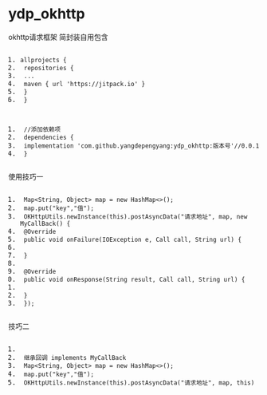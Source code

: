 <!DOCTYPE html> <html lang="zh"> <head> <meta charset="utf-8"/> <title>请前往mainActivity中查看调用方式：现在提供三种样式的请求都是功能未全部完善，缺少图片，下载，以及自定义来拦截，数据标头参数，等等</title><title>支持用户大家上传维护有问题可以直接提出问题在上诉我会不定期查看！上传代码审核通过后会更新，原则保持每个模块都是独立</title> <link rel="shortcut icon" href="https://www.mdeditor.com/images/logos/favicon.ico" type="image/x-icon"/> </head> <body><h1 id="h1-ydp_okhttp"><a name="ydp_okhttp" class="reference-link"></a><span class="header-link octicon octicon-link"></span>ydp_okhttp</h1><p>okhttp请求框架 简封装自用包含 </p> <pre class="prettyprint linenums prettyprinted" style=""><ol class="linenums"><li class="L0"><code class="lang-java"><span class="pln">allprojects </span><span class="pun">{</span></code></li><li class="L1"><code class="lang-java"><span class="pln"> repositories </span><span class="pun">{</span></code></li><li class="L2"><code class="lang-java"><span class="pln"> </span><span class="pun">...</span></code></li><li class="L3"><code class="lang-java"><span class="pln"> maven </span><span class="pun">{</span><span class="pln"> url </span><span class="str">'https://jitpack.io'</span><span class="pln"> </span><span class="pun">}</span></code></li><li class="L4"><code class="lang-java"><span class="pln"> </span><span class="pun">}</span></code></li><li class="L5"><code class="lang-java"><span class="pln"> </span><span class="pun">}</span></code></li></ol></pre> <pre class="prettyprint linenums prettyprinted" style=""><ol class="linenums"><li class="L0"><code class="lang-java"><span class="pln"> </span><span class="com">//添加依赖项</span></code></li><li class="L1"><code class="lang-java"><span class="pln"> dependencies </span><span class="pun">{</span></code></li><li class="L2"><code class="lang-java"><span class="pln"> implementation </span><span class="str">'com.github.yangdepengyang:ydp_okhttp:版本号'</span><span class="com">//0.0.1</span></code></li><li class="L3"><code class="lang-java"><span class="pln"> </span><span class="pun">}</span></code></li></ol></pre> <p> 使用技巧一</p> <pre class="prettyprint linenums prettyprinted" style=""><ol class="linenums"><li class="L0"><code class="lang-java"><span class="pln"> </span><span class="typ">Map</span><span class="pun">&lt;</span><span class="typ">String</span><span class="pun">,</span><span class="pln"> </span><span class="typ">Object</span><span class="pun">&gt;</span><span class="pln"> map </span><span class="pun">=</span><span class="pln"> </span><span class="kwd">new</span><span class="pln"> </span><span class="typ">HashMap</span><span class="pun">&lt;&gt;();</span></code></li><li class="L1"><code class="lang-java"><span class="pln"> map</span><span class="pun">.</span><span class="pln">put</span><span class="pun">(</span><span class="str">"key"</span><span class="pun">,</span><span class="str">"值"</span><span class="pun">);</span></code></li><li class="L2"><code class="lang-java"><span class="pln"> </span><span class="typ">OKHttpUtils</span><span class="pun">.</span><span class="pln">newInstance</span><span class="pun">(</span><span class="kwd">this</span><span class="pun">).</span><span class="pln">postAsyncData</span><span class="pun">(</span><span class="str">"请求地址"</span><span class="pun">,</span><span class="pln"> map</span><span class="pun">,</span><span class="pln"> </span><span class="kwd">new</span><span class="pln"> </span><span class="typ">MyCallBack</span><span class="pun">()</span><span class="pln"> </span><span class="pun">{</span></code></li><li class="L3"><code class="lang-java"><span class="pln"> </span><span class="lit">@Override</span></code></li><li class="L4"><code class="lang-java"><span class="pln"> </span><span class="kwd">public</span><span class="pln"> </span><span class="kwd">void</span><span class="pln"> onFailure</span><span class="pun">(</span><span class="typ">IOException</span><span class="pln"> e</span><span class="pun">,</span><span class="pln"> </span><span class="typ">Call</span><span class="pln"> call</span><span class="pun">,</span><span class="pln"> </span><span class="typ">String</span><span class="pln"> url</span><span class="pun">)</span><span class="pln"> </span><span class="pun">{</span></code></li><li class="L5"><code class="lang-java"></code></li><li class="L6"><code class="lang-java"><span class="pln"> </span><span class="pun">}</span></code></li><li class="L7"><code class="lang-java"></code></li><li class="L8"><code class="lang-java"><span class="pln"> </span><span class="lit">@Override</span></code></li><li class="L9"><code class="lang-java"><span class="pln"> </span><span class="kwd">public</span><span class="pln"> </span><span class="kwd">void</span><span class="pln"> onResponse</span><span class="pun">(</span><span class="typ">String</span><span class="pln"> result</span><span class="pun">,</span><span class="pln"> </span><span class="typ">Call</span><span class="pln"> call</span><span class="pun">,</span><span class="pln"> </span><span class="typ">String</span><span class="pln"> url</span><span class="pun">)</span><span class="pln"> </span><span class="pun">{</span></code></li><li class="L0"><code class="lang-java"></code></li><li class="L1"><code class="lang-java"><span class="pln"> </span><span class="pun">}</span></code></li><li class="L2"><code class="lang-java"><span class="pln"> </span><span class="pun">});</span></code></li></ol></pre> <p> 技巧二</p> <pre class="prettyprint linenums prettyprinted" style=""><ol class="linenums"><li class="L0"><code class="lang-java"></code></li><li class="L1"><code class="lang-java"><span class="pln"> </span><span class="pun">继承回调</span><span class="pln"> </span><span class="kwd">implements</span><span class="pln"> </span><span class="typ">MyCallBack</span></code></li><li class="L2"><code class="lang-java"><span class="pln"> </span><span class="typ">Map</span><span class="pun">&lt;</span><span class="typ">String</span><span class="pun">,</span><span class="pln"> </span><span class="typ">Object</span><span class="pun">&gt;</span><span class="pln"> map </span><span class="pun">=</span><span class="pln"> </span><span class="kwd">new</span><span class="pln"> </span><span class="typ">HashMap</span><span class="pun">&lt;&gt;();</span></code></li><li class="L3"><code class="lang-java"><span class="pln"> map</span><span class="pun">.</span><span class="pln">put</span><span class="pun">(</span><span class="str">"key"</span><span class="pun">,</span><span class="str">"值"</span><span class="pun">);</span></code></li><li class="L4"><code class="lang-java"><span class="pln"> </span><span class="typ">OKHttpUtils</span><span class="pun">.</span><span class="pln">newInstance</span><span class="pun">(</span><span class="kwd">this</span><span class="pun">).</span><span class="pln">postAsyncData</span><span class="pun">(</span><span class="str">"请求地址"</span><span class="pun">,</span><span class="pln"> map</span><span class="pun">,</span><span class="pln"> </span><span class="kwd">this</span><span class="pun">)</span></code></li></ol></pre> </body> </html>
  
